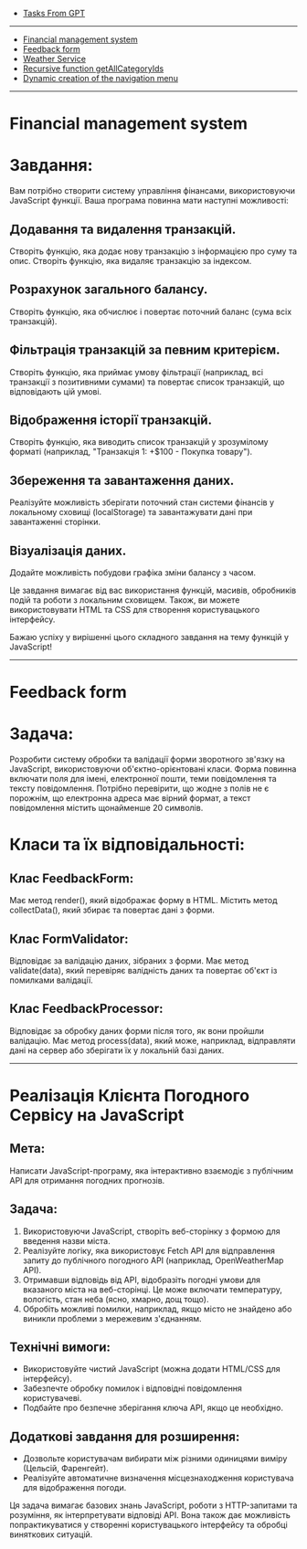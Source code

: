 * [Tasks From GPT](https://nataliapylypenko.github.io/TasksFromGPT/)

***

* [Financial management system](https://nataliapylypenko.github.io/TasksFromGPT/pages/transactionService.html)
* [Feedback form](https://nataliapylypenko.github.io/TasksFromGPT/pages/feedbackForm.html)
* [Weather Service](https://nataliapylypenko.github.io/TasksFromGPT/pages/weatherService.html)
* [Recursive function getAllCategoryIds](https://nataliapylypenko.github.io/recursion/)
* [Dynamic creation of the navigation menu](https://nataliapylypenko.github.io/navigation/)

***

<h1>Financial management system</h1>

# Завдання:
Вам потрібно створити систему управління фінансами, використовуючи JavaScript функції.
Ваша програма повинна мати наступні можливості:

## Додавання та видалення транзакцій.
Створіть функцію, яка додає нову транзакцію з інформацією про суму та опис.
Створіть функцію, яка видаляє транзакцію за індексом.

## Розрахунок загального балансу.
Створіть функцію, яка обчислює і повертає поточний баланс (сума всіх транзакцій).

## Фільтрація транзакцій за певним критерієм.
Створіть функцію, яка приймає умову фільтрації (наприклад, всі транзакції з позитивними сумами) та повертає список транзакцій, що відповідають цій умові.

## Відображення історії транзакцій.
Створіть функцію, яка виводить список транзакцій у зрозумілому форматі (наприклад, "Транзакція 1: +$100 - Покупка товару").

## Збереження та завантаження даних.
Реалізуйте можливість зберігати поточний стан системи фінансів у локальному сховищі (localStorage)
та завантажувати дані при завантаженні сторінки.

## Візуалізація даних.
Додайте можливість побудови графіка зміни балансу з часом.

Це завдання вимагає від вас використання функцій, масивів, обробників подій та роботи з локальним сховищем.
Також, ви можете використовувати HTML та CSS для створення користувацького інтерфейсу.

Бажаю успіху у вирішенні цього складного завдання на тему функцій у JavaScript!

***

<h1>Feedback form</h1>

# Задача:
Розробити систему обробки та валідації форми зворотного зв'язку на JavaScript, використовуючи
об'єктно-орієнтовані класи. Форма повинна включати поля для імені, електронної пошти, теми повідомлення
та тексту повідомлення. Потрібно перевірити, що жодне з полів не є порожнім, що електронна адреса має
вірний формат, а текст повідомлення містить щонайменше 20 символів.

# Класи та їх відповідальності:

## Клас FeedbackForm:
Має метод render(), який відображає форму в HTML.
Містить метод collectData(), який збирає та повертає дані з форми.

## Клас FormValidator:
Відповідає за валідацію даних, зібраних з форми.
Має метод validate(data), який перевіряє валідність даних та повертає об'єкт із помилками валідації.

## Клас FeedbackProcessor:
Відповідає за обробку даних форми після того, як вони пройшли валідацію.
Має метод process(data), який може, наприклад, відправляти дані на сервер або зберігати їх у локальній базі даних.

***

<h1>Реалізація Клієнта Погодного Сервісу на JavaScript</h1>

## Мета:
Написати JavaScript-програму, яка інтерактивно взаємодіє з публічним API для отримання погодних прогнозів.

## Задача:
1. Використовуючи JavaScript, створіть веб-сторінку з формою для введення назви міста.
2. Реалізуйте логіку, яка використовує Fetch API для відправлення запиту до публічного погодного API
 (наприклад, OpenWeatherMap API).
3. Отримавши відповідь від API, відобразіть погодні умови для вказаного міста на веб-сторінці.
 Це може включати температуру, вологість, стан неба (ясно, хмарно, дощ тощо).
4. Обробіть можливі помилки, наприклад, якщо місто не знайдено або виникли проблеми з мережевим з'єднанням.

## Технічні вимоги:
- Використовуйте чистий JavaScript (можна додати HTML/CSS для інтерфейсу).
- Забезпечте обробку помилок і відповідні повідомлення користувачеві.
- Подбайте про безпечне зберігання ключа API, якщо це необхідно.

## Додаткові завдання для розширення:
- Дозвольте користувачам вибирати між різними одиницями виміру (Цельсій, Фаренгейт).
- Реалізуйте автоматичне визначення місцезнаходження користувача для відображення погоди.

Ця задача вимагає базових знань JavaScript, роботи з HTTP-запитами та розуміння, як інтерпретувати відповіді API.
Вона також дає можливість попрактикуватися у створенні користувацького інтерфейсу та обробці виняткових ситуацій.
